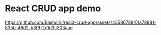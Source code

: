 # React CRUD app demo

https://github.com/Bashoriii/react-crud-app/assets/43586788/5fa78891-835b-48d2-b3f9-2c1d3c303aad
